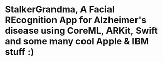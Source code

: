 # StalkerGrandma, A Facial REcognition App for Alzheimer's disease using CoreML, ARKit, Swift and some many cool Apple & IBM stuff :)

